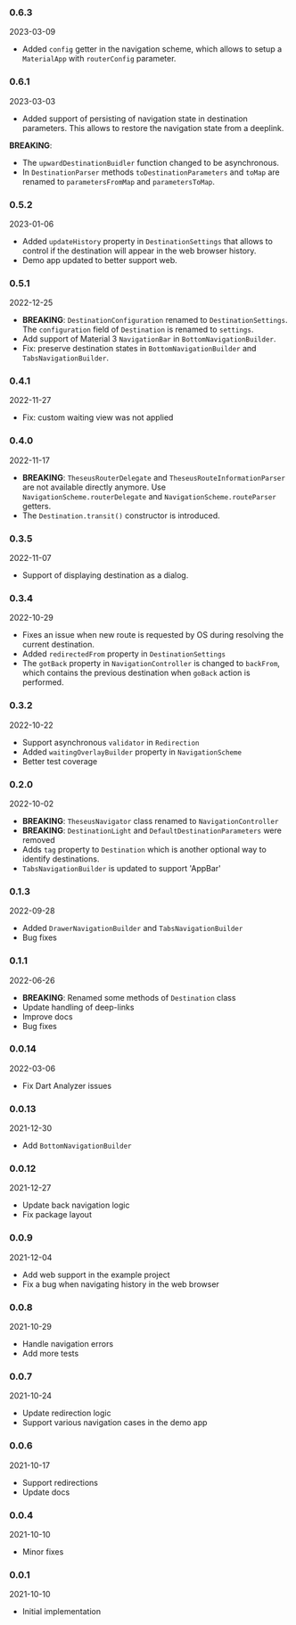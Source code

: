 ### 0.6.3
2023-03-09
- Added `config` getter in the navigation scheme, which allows to setup a `MaterialApp` with `routerConfig` parameter.

### 0.6.1
2023-03-03
- Added support of persisting of navigation state in destination parameters. This allows to restore the navigation state from a deeplink.

**BREAKING**:
- The `upwardDestinationBuidler` function changed to be asynchronous.
- In `DestinationParser` methods `toDestinationParameters` and `toMap` are renamed to `parametersFromMap` and `parametersToMap`.

### 0.5.2
2023-01-06

- Added `updateHistory` property in `DestinationSettings` that allows to control if the destination will appear in the web browser history.
- Demo app updated to better support web.

### 0.5.1
2022-12-25

- **BREAKING**: `DestinationConfiguration` renamed to `DestinationSettings`. The `configuration` field of `Destination` is renamed to `settings`.
- Add support of Material 3 `NavigationBar` in `BottomNavigationBuilder`.
- Fix: preserve destination states in `BottomNavigationBuilder` and `TabsNavigationBuilder`.

### 0.4.1
2022-11-27

- Fix: custom waiting view was not applied

### 0.4.0
2022-11-17

- **BREAKING**: `TheseusRouterDelegate` and `TheseusRouteInformationParser` are not available directly anymore. Use `NavigationScheme.routerDelegate` and `NavigationScheme.routeParser` getters.
- The `Destination.transit()` constructor is introduced.

### 0.3.5
2022-11-07

- Support of displaying destination as a dialog.

### 0.3.4
2022-10-29

- Fixes an issue when new route is requested by OS during resolving the current destination.
- Added `redirectedFrom` property in `DestinationSettings`
- The `gotBack` property in `NavigationController` is changed to `backFrom`, which contains the previous destination when `goBack` action is performed.

### 0.3.2
2022-10-22

- Support asynchronous `validator` in `Redirection`
- Added `waitingOverlayBuilder` property in `NavigationScheme`
- Better test coverage

### 0.2.0
2022-10-02

- **BREAKING**: `TheseusNavigator` class renamed to `NavigationController`
- **BREAKING**: `DestinationLight` and `DefaultDestinationParameters` were removed
- Adds `tag` property to `Destination` which is another optional way to identify destinations.
- `TabsNavigationBuilder` is updated to support 'AppBar'

### 0.1.3
2022-09-28

- Added `DrawerNavigationBuilder` and `TabsNavigationBuilder`
- Bug fixes

### 0.1.1
2022-06-26

- **BREAKING**: Renamed some methods of `Destination` class
- Update handling of deep-links
- Improve docs
- Bug fixes

### 0.0.14
2022-03-06

- Fix Dart Analyzer issues

### 0.0.13
2021-12-30

- Add `BottomNavigationBuilder`

### 0.0.12
2021-12-27

- Update back navigation logic
- Fix package layout

### 0.0.9
2021-12-04

- Add web support in the example project
- Fix a bug when navigating history in the web browser

### 0.0.8
2021-10-29

- Handle navigation errors
- Add more tests

### 0.0.7
2021-10-24

- Update redirection logic
- Support various navigation cases in the demo app

### 0.0.6
2021-10-17

- Support redirections
- Update docs

### 0.0.4
2021-10-10

- Minor fixes

### 0.0.1
2021-10-10

- Initial implementation
